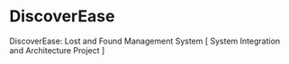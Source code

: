 # DiscoverEase
DiscoverEase: Lost and Found Management System [ System Integration and Architecture Project ]
